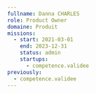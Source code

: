 ```yaml
---
fullname: Danna CHARLES
role: Product Owner
domaine: Produit
missions:
  - start: 2021-03-01
    end: 2023-12-31
    status: admin
    startups:
      - competence.validee
previously:
  - competence.validee
---
```

